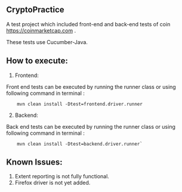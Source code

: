 **CryptoPractice**
-

A test project which included front-end and back-end tests of coin https://coinmarketcap.com .

These tests use Cucumber-Java.


**How to execute:**
-

1. Frontend:

Front end tests can be executed by running the runner class or using following command in terminal :

        mvn clean install -Dtest=frontend.driver.runner
        
2. Backend:

Back end tests can be executed by running the runner class or using following command in terminal :

        mvn clean install -Dtest=backend.driver.runner`


**Known Issues:**
- 
1. Extent reporting is not fully functional.
2. Firefox driver is not yet added.